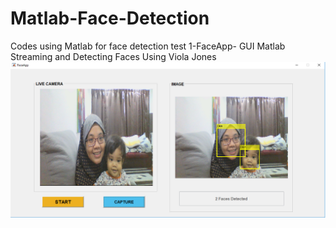 # Matlab-Face-Detection
Codes using Matlab for face detection
test
1-FaceApp- GUI Matlab Streaming and Detecting Faces Using Viola Jones
![alt text](https://github.com/sitisofiah/Matlab-Face-Detection/blob/master/FaceApp_VJ.png)
